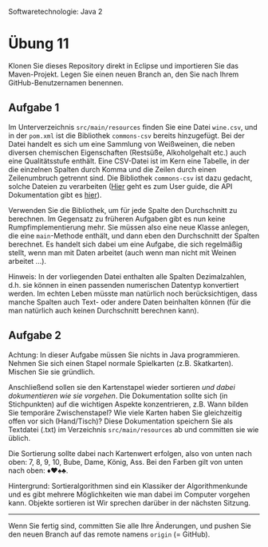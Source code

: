 Softwaretechnologie: Java 2

# Übung 11


Klonen Sie dieses Repository direkt in Eclipse und importieren Sie das Maven-Projekt. Legen Sie einen neuen Branch an, den Sie nach Ihrem GitHub-Benutzernamen benennen.


## Aufgabe 1
Im Unterverzeichnis `src/main/resources` finden Sie eine Datei `wine.csv`, und in der `pom.xml` ist die Bibliothek `commons-csv` bereits hinzugefügt. Bei der Datei handelt es sich um eine Sammlung von Weißweinen, die neben diversen chemischen Eigenschaften (Restsüße, Alkoholgehalt etc.) auch eine Qualitätsstufe enthält. Eine CSV-Datei ist im Kern eine Tabelle, in der die einzelnen Spalten durch Komma und die Zeilen durch einen Zeilenumbruch getrennt sind. Die Bibliothek `commons-csv` ist dazu gedacht, solche Dateien zu verarbeiten ([Hier](https://commons.apache.org/proper/commons-csv/user-guide.html) geht es zum User guide, die API Dokumentation gibt es [hier](https://commons.apache.org/proper/commons-csv/apidocs/index.html)). 

Verwenden Sie die Bibliothek, um für jede Spalte den Durchschnitt zu berechnen. Im Gegensatz zu früheren Aufgaben gibt es nun keine Rumpfimplementierung mehr. Sie müssen also eine neue Klasse anlegen, die eine `main`-Methode enthält, und dann eben den Durchschnitt der Spalten berechnet. Es handelt sich dabei um eine Aufgabe, die sich regelmäßig stellt, wenn man mit Daten arbeitet (auch wenn man nicht mit Weinen arbeitet ...).

Hinweis: In der vorliegenden Datei enthalten alle Spalten Dezimalzahlen, d.h. sie können in einen passenden numerischen Datentyp konvertiert werden. Im echten Leben müsste man natürlich noch berücksichtigen, dass manche  Spalten auch Text- oder andere Daten beinhalten können (für die man natürlich auch keinen Durchschnitt berechnen kann).


## Aufgabe 2

Achtung: In dieser Aufgabe müssen Sie nichts in Java programmieren. Nehmen Sie sich einen Stapel normale Spielkarten (z.B. Skatkarten). Mischen Sie sie gründlich. 

Anschließend sollen sie den Kartenstapel wieder sortieren *und dabei dokumentieren wie sie vorgehen*. Die Dokumentation sollte sich (in Stichpunkten) auf die wichtigen Aspekte konzentrieren, z.B. Wann bilden Sie temporäre Zwischenstapel? Wie viele Karten haben Sie gleichzeitig offen vor sich (Hand/Tisch)? 
Diese Dokumentation speichern Sie als Textdatei (.txt) im Verzeichnis `src/main/resources` ab und committen sie wie üblich. 

Die Sortierung sollte dabei nach Kartenwert erfolgen, also von unten nach oben: 7, 8, 9, 10, Bube, Dame, König, Ass. Bei den Farben gilt von unten nach oben: ♦️♥️♠️♣️.

Hintergrund: Sortieralgorithmen sind ein Klassiker der Algorithmenkunde und es gibt mehrere Möglichkeiten wie man dabei im Computer vorgehen kann. Objekte sortieren ist Wir sprechen darüber in der nächsten Sitzung.

----

Wenn Sie fertig sind, committen Sie alle Ihre Änderungen, und pushen Sie den neuen Branch auf das remote namens `origin` (= GitHub). 